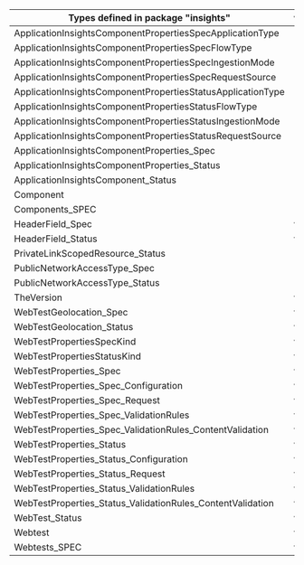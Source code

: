 | Types defined in package "insights"                         | v1alpha1api20180501preview | v1alpha1api20200202 |
|-------------------------------------------------------------|----------------------------|---------------------|
| ApplicationInsightsComponentPropertiesSpecApplicationType   |                            | v1alpha1api20200202 |
| ApplicationInsightsComponentPropertiesSpecFlowType          |                            | v1alpha1api20200202 |
| ApplicationInsightsComponentPropertiesSpecIngestionMode     |                            | v1alpha1api20200202 |
| ApplicationInsightsComponentPropertiesSpecRequestSource     |                            | v1alpha1api20200202 |
| ApplicationInsightsComponentPropertiesStatusApplicationType |                            | v1alpha1api20200202 |
| ApplicationInsightsComponentPropertiesStatusFlowType        |                            | v1alpha1api20200202 |
| ApplicationInsightsComponentPropertiesStatusIngestionMode   |                            | v1alpha1api20200202 |
| ApplicationInsightsComponentPropertiesStatusRequestSource   |                            | v1alpha1api20200202 |
| ApplicationInsightsComponentProperties_Spec                 |                            | v1alpha1api20200202 |
| ApplicationInsightsComponentProperties_Status               |                            | v1alpha1api20200202 |
| ApplicationInsightsComponent_Status                         |                            | v1alpha1api20200202 |
| Component                                                   |                            | v1alpha1api20200202 |
| Components_SPEC                                             |                            | v1alpha1api20200202 |
| HeaderField_Spec                                            | v1alpha1api20180501preview |                     |
| HeaderField_Status                                          | v1alpha1api20180501preview |                     |
| PrivateLinkScopedResource_Status                            |                            | v1alpha1api20200202 |
| PublicNetworkAccessType_Spec                                |                            | v1alpha1api20200202 |
| PublicNetworkAccessType_Status                              |                            | v1alpha1api20200202 |
| TheVersion                                                  | v1alpha1api20180501preview | v1alpha1api20200202 |
| WebTestGeolocation_Spec                                     | v1alpha1api20180501preview |                     |
| WebTestGeolocation_Status                                   | v1alpha1api20180501preview |                     |
| WebTestPropertiesSpecKind                                   | v1alpha1api20180501preview |                     |
| WebTestPropertiesStatusKind                                 | v1alpha1api20180501preview |                     |
| WebTestProperties_Spec                                      | v1alpha1api20180501preview |                     |
| WebTestProperties_Spec_Configuration                        | v1alpha1api20180501preview |                     |
| WebTestProperties_Spec_Request                              | v1alpha1api20180501preview |                     |
| WebTestProperties_Spec_ValidationRules                      | v1alpha1api20180501preview |                     |
| WebTestProperties_Spec_ValidationRules_ContentValidation    | v1alpha1api20180501preview |                     |
| WebTestProperties_Status                                    | v1alpha1api20180501preview |                     |
| WebTestProperties_Status_Configuration                      | v1alpha1api20180501preview |                     |
| WebTestProperties_Status_Request                            | v1alpha1api20180501preview |                     |
| WebTestProperties_Status_ValidationRules                    | v1alpha1api20180501preview |                     |
| WebTestProperties_Status_ValidationRules_ContentValidation  | v1alpha1api20180501preview |                     |
| WebTest_Status                                              | v1alpha1api20180501preview |                     |
| Webtest                                                     | v1alpha1api20180501preview |                     |
| Webtests_SPEC                                               | v1alpha1api20180501preview |                     |
